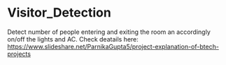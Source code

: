 # Visitor_Detection
Detect number of people entering and exiting the room an accordingly on/off the lights and AC.
Check deatails here: https://www.slideshare.net/ParnikaGupta5/project-explanation-of-btech-projects
